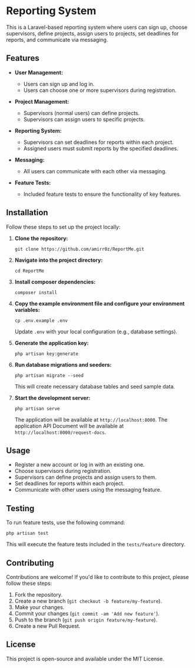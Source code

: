 
# Reporting System

This is a Laravel-based reporting system where users can sign up, choose supervisors, define projects, assign users to projects, set deadlines for reports, and communicate via messaging.

## Features

-   **User Management:**
    
    -   Users can sign up and log in.
    -   Users can choose one or more supervisors during registration.
-   **Project Management:**
    
    -   Supervisors (normal users) can define projects.
    -   Supervisors can assign users to specific projects.
-   **Reporting System:**
    
    -   Supervisors can set deadlines for reports within each project.
    -   Assigned users must submit reports by the specified deadlines.
-   **Messaging:**
    
    -   All users can communicate with each other via messaging.
-   **Feature Tests:**
    
    -   Included feature tests to ensure the functionality of key features.

## Installation

Follow these steps to set up the project locally:

1.  **Clone the repository:**
    
    `git clone https://github.com/amirr0z/ReportMe.git` 
    
2.  **Navigate into the project directory:**
    
    `cd ReportMe` 
    
3.  **Install composer dependencies:**
    
    
    `composer install` 
    
4.  **Copy the example environment file and configure your environment variables:**
    
    
    `cp .env.example .env` 
    
    Update `.env` with your local configuration (e.g., database settings).
    
5.  **Generate the application key:**
    
    
    `php artisan key:generate` 
    
6.  **Run database migrations and seeders:**
    
    
    `php artisan migrate --seed` 
    
    This will create necessary database tables and seed sample data.
    
7.  **Start the development server:**
    
    
    `php artisan serve` 
    
    The application will be available at `http://localhost:8000`.
    The application API Document will be available at `http://localhost:8000/request-docs`.
    

## Usage

-   Register a new account or log in with an existing one.
-   Choose supervisors during registration.
-   Supervisors can define projects and assign users to them.
-   Set deadlines for reports within each project.
-   Communicate with other users using the messaging feature.

## Testing

To run feature tests, use the following command:

`php artisan test` 

This will execute the feature tests included in the `tests/Feature` directory.

## Contributing

Contributions are welcome! If you'd like to contribute to this project, please follow these steps:

1.  Fork the repository.
2.  Create a new branch (`git checkout -b feature/my-feature`).
3.  Make your changes.
4.  Commit your changes (`git commit -am 'Add new feature'`).
5.  Push to the branch (`git push origin feature/my-feature`).
6.  Create a new Pull Request.

## License

This project is open-source and available under the MIT License.
